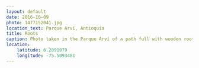 ```yaml
---
layout: default
date: 2016-10-09
photo: 1477152041.jpg
location_text: Parque Arví, Antioquia
title: Roots
caption: Photo taken in the Parque Arví of a path full with wooden roots.
location:
    latitude: 6.2891079
    longitude: -75.5093481
---
```

